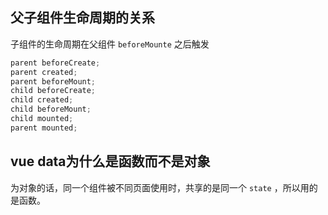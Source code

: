 ## 父子组件生命周期的关系

子组件的生命周期在父组件 `beforeMounte` 之后触发

~~~javascript
parent beforeCreate;
parent created;
parent beforeMount;
child beforeCreate;
child created;
child beforeMount;
child mounted;
parent mounted;
~~~

## vue data为什么是函数而不是对象

为对象的话，同一个组件被不同页面使用时，共享的是同一个 `state` ，所以用的是函数。

